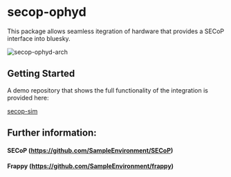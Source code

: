 # secop-ophyd

This package allows seamless itegration of hardware that provides a SECoP interface into bluesky.


![secop-ophyd-arch](https://github.com/user-attachments/assets/cd82cfbe-68dc-4b3c-b872-5b1b7c7db82a)



## Getting Started
A demo repository that shows the full functionality of the integration is provided here:

[secop-sim](https://codebase.helmholtz.cloud/rock-it-secop/secop-sim)


## Further information:

#### SECoP (https://github.com/SampleEnvironment/SECoP)
#### Frappy (https://github.com/SampleEnvironment/frappy)

